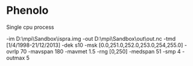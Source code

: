 #  Phenolo
Single cpu process

-im
D:\mpi\Sandbox\ispra.img
-out
D:\mpi\Sandbox\out\out.nc
-tmd
[1/4/1998-21/12/2013]
-dek
s10
-msk
[0.0,251.0,252.0,253.0,254,255.0]
-ovrlp
70
-mavspan
180
-mavmet
1.5
-rng
[0,250]
-medspan
51
-smp
4
-outmax
5